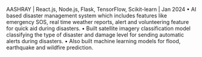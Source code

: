 AASHRAY | React.js, Node.js, Flask, TensorFlow, Scikit-learn | Jan 2024
• AI based disaster management system which includes features like emergency SOS, real time weather reports, alert and
volunteering feature for quick aid during disasters.
• Built satellite imagery classification model classifying the type of disaster and damage level for sending automatic alerts
during disasters.
• Also built machine learning models for flood, earthquake and wildfire prediction.
